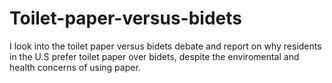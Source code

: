 # Toilet-paper-versus-bidets
 I look into the toilet paper versus bidets debate and report on why residents in the U.S prefer toilet paper over bidets, despite the enviromental and health concerns of using paper. 

